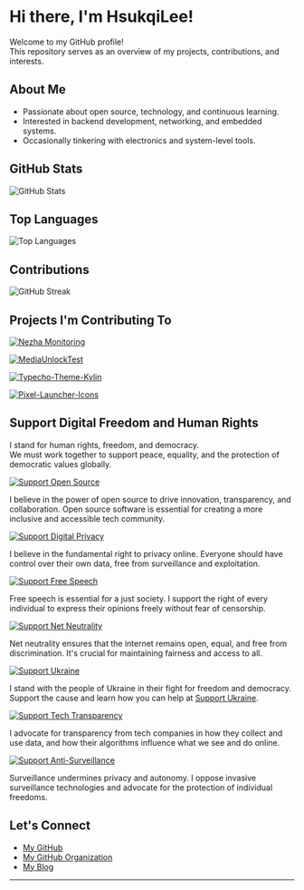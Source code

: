 # Hi there, I'm HsukqiLee!

Welcome to my GitHub profile!  
This repository serves as an overview of my projects, contributions, and interests.

## About Me

- Passionate about open source, technology, and continuous learning.
- Interested in backend development, networking, and embedded systems.
- Occasionally tinkering with electronics and system-level tools.

## GitHub Stats

<picture>
  <source 
    srcset="https://github-readme-stats.vercel.app/api?username=HsukqiLee&show_icons=true&theme=dark" 
    media="(prefers-color-scheme: dark)">
  <source 
    srcset="https://github-readme-stats.vercel.app/api?username=HsukqiLee&show_icons=true&theme=default" 
    media="(prefers-color-scheme: light)">
  <img 
    src="https://github-readme-stats.vercel.app/api?username=HsukqiLee&show_icons=true" 
    alt="GitHub Stats" />
</picture>

## Top Languages

<picture>
  <source 
    srcset="https://github-readme-stats.vercel.app/api/top-langs/?username=HsukqiLee&layout=compact&theme=dark" 
    media="(prefers-color-scheme: dark)">
  <source 
    srcset="https://github-readme-stats.vercel.app/api/top-langs/?username=HsukqiLee&layout=compact&theme=default" 
    media="(prefers-color-scheme: light)">
  <img 
    src="https://github-readme-stats.vercel.app/api/top-langs/?username=HsukqiLee&layout=compact" 
    alt="Top Languages" />
</picture>

## Contributions

<picture>
  <source 
    srcset="https://github-readme-streak-stats.herokuapp.com/?user=HsukqiLee&theme=dark" 
    media="(prefers-color-scheme: dark)">
  <source 
    srcset="https://github-readme-streak-stats.herokuapp.com/?user=HsukqiLee&theme=default" 
    media="(prefers-color-scheme: light)">
  <img 
    src="https://github-readme-streak-stats.herokuapp.com/?user=HsukqiLee" 
    alt="GitHub Streak" />
</picture>

## Projects I'm Contributing To

[![Nezha Monitoring](https://github-readme-stats.vercel.app/api/pin/?username=nezhahq&repo=nezha)](https://github.com/nezhahq/nezha)

[![MediaUnlockTest](https://github-readme-stats.vercel.app/api/pin/?username=HsukqiLee&repo=MediaUnlockTest)](https://github.com/HsukqiLee/MediaUnlockTest)

[![Typecho-Theme-Kylin](https://github-readme-stats.vercel.app/api/pin/?username=HsukqiLee&repo=Typecho-Theme-Kylin)](https://github.com/HsukqiLee/Typecho-Theme-Kylin)

[![Pixel-Launcher-Icons](https://github-readme-stats.vercel.app/api/pin/?username=HsukqiLee&repo=Pixel-Launcher-Icons)](https://github.com/HsukqiLee/Pixel-Launcher-Icons)

## Support Digital Freedom and Human Rights

I stand for human rights, freedom, and democracy.  
We must work together to support peace, equality, and the protection of democratic values globally.

[![Support Open Source](https://img.shields.io/badge/Support-Open_Source-28a745?style=flat&logo=undraw&labelColor=0057b7)](https://www.gnu.org/)

I believe in the power of open source to drive innovation, transparency, and collaboration. Open source software is essential for creating a more inclusive and accessible tech community.

[![Support Digital Privacy](https://img.shields.io/badge/Support-Digital_Privacy-ff6347?style=flat&logo=undraw&labelColor=003b5c)](https://www.eff.org/)
  
I believe in the fundamental right to privacy online. Everyone should have control over their own data, free from surveillance and exploitation.

[![Support Free Speech](https://img.shields.io/badge/Support-Free_Speech-ff6347?style=flat&logo=undraw&labelColor=28a745)](https://www.amnesty.org/en/what-we-do/freedom-of-expression/)

Free speech is essential for a just society. I support the right of every individual to express their opinions freely without fear of censorship.

[![Support Net Neutrality](https://img.shields.io/badge/Support-Net_Neutrality-00aaff?style=flat&logo=undraw&labelColor=003b5c)](https://www.savetheinternet.com/)

Net neutrality ensures that the internet remains open, equal, and free from discrimination. It's crucial for maintaining fairness and access to all.

[![Support Ukraine](https://img.shields.io/badge/Support-Ukraine-0057B7?style=flat&logo=undraw&labelColor=FFD700)](https://supportukrainenow.org/)

I stand with the people of Ukraine in their fight for freedom and democracy. Support the cause and learn how you can help at [Support Ukraine](https://supportukrainenow.org/).

[![Support Tech Transparency](https://img.shields.io/badge/Support-Tech_Transparency-ff7f50?style=flat&logo=undraw&labelColor=0066cc)](https://www.eff.org/)

I advocate for transparency from tech companies in how they collect and use data, and how their algorithms influence what we see and do online.

[![Support Anti-Surveillance](https://img.shields.io/badge/Support-Anti_Surveillance-ff0000?style=flat&logo=undraw&labelColor=28a745)](https://www.eff.org/issues/sovereign-surveillance)

Surveillance undermines privacy and autonomy. I oppose invasive surveillance technologies and advocate for the protection of individual freedoms.

## Let's Connect

- [My GitHub](https://github.com/HsukqiLee)
- [My GitHub Organization](https://github.com/TsinbeiTech)
- [My Blog](https://blog.tsinbei.com)

---

